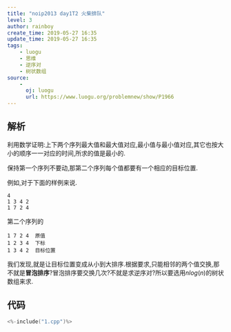 ```yaml
---
title: "noip2013 day1T2 火柴排队"
level: 3
author: rainboy
create_time: 2019-05-27 16:35
update_time: 2019-05-27 16:35
tags:
    - luogu
    - 思维
    - 逆序对
    - 树状数组
source:
    - 
      oj: luogu
      url: https://www.luogu.org/problemnew/show/P1966
---
```


## 解析

利用数学证明:上下两个序列最大值和最大值对应,最小值与最小值对应,其它也按大小的顺序一一对应的时间,所求的值是最小的.

保持第一个序列不要动,那第二个序列每个值都要有一个相应的目标位置.

例如,对于下面的样例来说.

```plaintext
4
1 3 4 2
1 7 2 4
```

第二个序列的

```plaintext
1 7 2 4  原值
1 2 3 4  下标
1 3 4 2  目标位置
```

我们发现,就是让目标位置变成从小到大排序.根据要求,只能相邻的两个值交换,那不就是**冒泡排序**?冒泡排序要交换几次?不就是求逆序对?所以要选用$nlog(n)$的树状数组来求.

## 代码

```c
<%-include("1.cpp")%>
```

